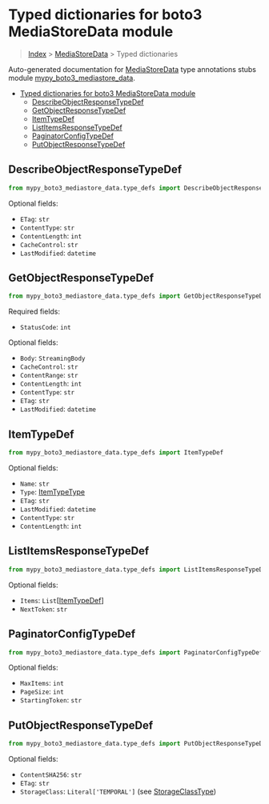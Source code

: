 # Typed dictionaries for boto3 MediaStoreData module

> [Index](..) > [MediaStoreData](.) > Typed dictionaries

Auto-generated documentation for
[MediaStoreData](https://boto3.amazonaws.com/v1/documentation/api/1.17.72/reference/services/mediastore-data.html#MediaStoreData)
type annotations stubs module
[mypy_boto3_mediastore_data](https://pypi.org/project/mypy-boto3-mediastore-data/).

- [Typed dictionaries for boto3 MediaStoreData module](#typed-dictionaries-for-boto3-mediastoredata-module)
  - [DescribeObjectResponseTypeDef](#describeobjectresponsetypedef)
  - [GetObjectResponseTypeDef](#getobjectresponsetypedef)
  - [ItemTypeDef](#itemtypedef)
  - [ListItemsResponseTypeDef](#listitemsresponsetypedef)
  - [PaginatorConfigTypeDef](#paginatorconfigtypedef)
  - [PutObjectResponseTypeDef](#putobjectresponsetypedef)

## DescribeObjectResponseTypeDef

```python
from mypy_boto3_mediastore_data.type_defs import DescribeObjectResponseTypeDef
```

Optional fields:

- `ETag`: `str`
- `ContentType`: `str`
- `ContentLength`: `int`
- `CacheControl`: `str`
- `LastModified`: `datetime`

## GetObjectResponseTypeDef

```python
from mypy_boto3_mediastore_data.type_defs import GetObjectResponseTypeDef
```

Required fields:

- `StatusCode`: `int`

Optional fields:

- `Body`: `StreamingBody`
- `CacheControl`: `str`
- `ContentRange`: `str`
- `ContentLength`: `int`
- `ContentType`: `str`
- `ETag`: `str`
- `LastModified`: `datetime`

## ItemTypeDef

```python
from mypy_boto3_mediastore_data.type_defs import ItemTypeDef
```

Optional fields:

- `Name`: `str`
- `Type`: [ItemTypeType](./literals.md#itemtypetype)
- `ETag`: `str`
- `LastModified`: `datetime`
- `ContentType`: `str`
- `ContentLength`: `int`

## ListItemsResponseTypeDef

```python
from mypy_boto3_mediastore_data.type_defs import ListItemsResponseTypeDef
```

Optional fields:

- `Items`: `List`\[[ItemTypeDef](./type_defs.md#itemtypedef)\]
- `NextToken`: `str`

## PaginatorConfigTypeDef

```python
from mypy_boto3_mediastore_data.type_defs import PaginatorConfigTypeDef
```

Optional fields:

- `MaxItems`: `int`
- `PageSize`: `int`
- `StartingToken`: `str`

## PutObjectResponseTypeDef

```python
from mypy_boto3_mediastore_data.type_defs import PutObjectResponseTypeDef
```

Optional fields:

- `ContentSHA256`: `str`
- `ETag`: `str`
- `StorageClass`: `Literal['TEMPORAL']` (see
  [StorageClassType](./literals.md#storageclasstype))
